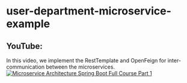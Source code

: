 # user-department-microservice-example
## YouTube:
In this video, we implement the RestTemplate and OpenFeign for inter-communication between the microservices.
[![Microservice Architecture Spring Boot Full Course Part 1](https://img.youtube.com/vi/B21hZgzDTpQ/0.jpg)](https://www.youtube.com/watch?v=B21hZgzDTpQ)
